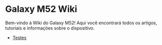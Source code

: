 # Galaxy M52 Wiki

Bem-vindo à Wiki do Galaxy M52! Aqui você encontrará todos os artigos, tutoriais e informações sobre o dispositivo.

- [Testes](wiki/testes.md)

